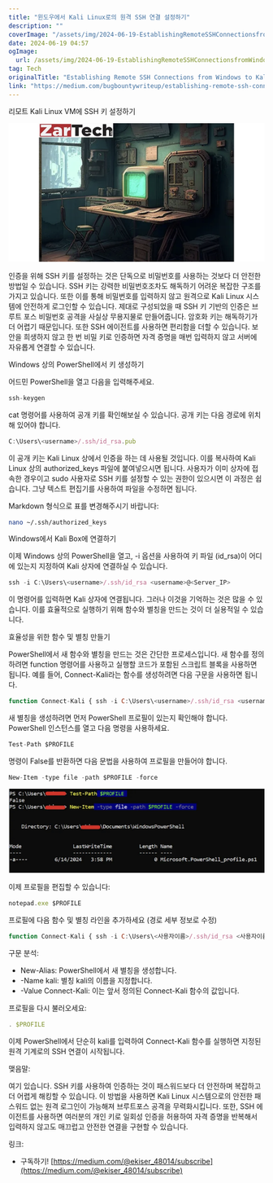 ```yaml
---
title: "윈도우에서 Kali Linux로의 원격 SSH 연결 설정하기"
description: ""
coverImage: "/assets/img/2024-06-19-EstablishingRemoteSSHConnectionsfromWindowstoKaliLinux_0.png"
date: 2024-06-19 04:57
ogImage: 
  url: /assets/img/2024-06-19-EstablishingRemoteSSHConnectionsfromWindowstoKaliLinux_0.png
tag: Tech
originalTitle: "Establishing Remote SSH Connections from Windows to Kali Linux"
link: "https://medium.com/bugbountywriteup/establishing-remote-ssh-connections-from-windows-to-kali-linux-545c71793fae"
---
```



리모트 Kali Linux VM에 SSH 키 설정하기

![이미지](/assets/img/2024-06-19-EstablishingRemoteSSHConnectionsfromWindowstoKaliLinux_0.png)

인증을 위해 SSH 키를 설정하는 것은 단독으로 비밀번호를 사용하는 것보다 더 안전한 방법일 수 있습니다. SSH 키는 강력한 비밀번호조차도 해독하기 어려운 복잡한 구조를 가지고 있습니다. 또한 이를 통해 비밀번호를 입력하지 않고 원격으로 Kali Linux 시스템에 안전하게 로그인할 수 있습니다. 제대로 구성되었을 때 SSH 키 기반의 인증은 브루트 포스 비밀번호 공격을 사실상 무용지물로 만들어줍니다. 암호화 키는 해독하기가 더 어렵기 때문입니다. 또한 SSH 에이전트를 사용하면 편리함을 더할 수 있습니다. 보안을 희생하지 않고 한 번 비밀 키로 인증하면 자격 증명을 매번 입력하지 않고 서버에 자유롭게 연결할 수 있습니다.

Windows 상의 PowerShell에서 키 생성하기

<div class="content-ad"></div>

어드민 PowerShell을 열고 다음을 입력해주세요.

```js
ssh-keygen
```

cat 명령어를 사용하여 공개 키를 확인해보실 수 있습니다. 공개 키는 다음 경로에 위치해 있어야 합니다.

```js
C:\Users\<username>/.ssh/id_rsa.pub
```

<div class="content-ad"></div>

이 공개 키는 Kali Linux 상에서 인증을 하는 데 사용될 것입니다. 이를 복사하여 Kali Linux 상의 authorized_keys 파일에 붙여넣으시면 됩니다. 사용자가 이미 상자에 접속한 경우이고 sudo 사용자로 SSH 키를 설정할 수 있는 권한이 있으시면 이 과정은 쉽습니다. 그냥 텍스트 편집기를 사용하여 파일을 수정하면 됩니다.

Markdown 형식으로 표를 변경해주시기 바랍니다:

```bash
nano ~/.ssh/authorized_keys
```

Windows에서 Kali Box에 연결하기

이제 Windows 상의 PowerShell을 열고, -i 옵션을 사용하여 키 파일 (id_rsa)이 어디에 있는지 지정하여 Kali 상자에 연결하실 수 있습니다.

<div class="content-ad"></div>

```js
ssh -i C:\Users\<username>/.ssh/id_rsa <username>@<Server_IP>
```

이 명령어를 입력하면 Kali 상자에 연결됩니다. 그러나 이것을 기억하는 것은 많을 수 있습니다. 이를 효율적으로 실행하기 위해 함수와 별칭을 만드는 것이 더 실용적일 수 있습니다.

효율성을 위한 함수 및 별칭 만들기

PowerShell에서 새 함수와 별칭을 만드는 것은 간단한 프로세스입니다. 새 함수를 정의하려면 function 명령어를 사용하고 실행할 코드가 포함된 스크립트 블록을 사용하면 됩니다. 예를 들어, Connect-Kali라는 함수를 생성하려면 다음 구문을 사용하면 됩니다.

<div class="content-ad"></div>

```js
function Connect-Kali { ssh -i C:\Users\<username>/.ssh/id_rsa <username>@<Server_IP> }
```

새 별칭을 생성하려면 먼저 PowerShell 프로필이 있는지 확인해야 합니다. PowerShell 인스턴스를 열고 다음 명령을 사용하세요.

```js
Test-Path $PROFILE 
```

명령이 False를 반환하면 다음 문법을 사용하여 프로필을 만들어야 합니다.

<div class="content-ad"></div>

```js
New-Item -type file -path $PROFILE -force 
```

<img src="/assets/img/2024-06-19-EstablishingRemoteSSHConnectionsfromWindowstoKaliLinux_1.png" />

이제 프로필을 편집할 수 있습니다:

```js
notepad.exe $PROFILE
```

<div class="content-ad"></div>

프로필에 다음 함수 및 별칭 라인을 추가하세요 (경로 세부 정보로 수정)

```js
function Connect-Kali { ssh -i C:\Users\<사용자이름>/.ssh/id_rsa <사용자이름>@<서버IP> } New-Alias -Name kali -Value Connect-Kali
```

구문 분석:

- New-Alias: PowerShell에서 새 별칭을 생성합니다.
- -Name kali: 별칭 kali의 이름을 지정합니다.
- -Value Connect-Kali: 이는 앞서 정의된 Connect-Kali 함수의 값입니다.

<div class="content-ad"></div>

프로필을 다시 불러오세요:

```js
. $PROFILE
```

이제 PowerShell에서 단순히 kali를 입력하여 Connect-Kali 함수를 실행하면 지정된 원격 기계로의 SSH 연결이 시작됩니다.

맺음말:

<div class="content-ad"></div>

여기 있습니다. SSH 키를 사용하여 인증하는 것이 패스워드보다 더 안전하며 복잡하고 더 어렵게 해킹할 수 있습니다. 이 방법을 사용하면 Kali Linux 시스템으로의 안전한 패스워드 없는 원격 로그인이 가능해져 브루트포스 공격을 무력화시킵니다. 또한, SSH 에이전트를 사용하면 여러분의 개인 키로 일회성 인증을 허용하여 자격 증명을 반복해서 입력하지 않고도 매끄럽고 안전한 연결을 구현할 수 있습니다.

링크:

- 구독하기! [https://medium.com/@ekiser_48014/subscribe](https://medium.com/@ekiser_48014/subscribe)